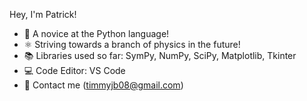 Hey, I'm Patrick!

- 🌱 A novice at the Python language!
- ⚛️ Striving towards a branch of physics in the future!
- 📚 Libraries used so far: SymPy, NumPy, SciPy, Matplotlib, Tkinter
- 💻 Code Editor: VS Code
- 📧 Contact me (timmyjb08@gmail.com)
